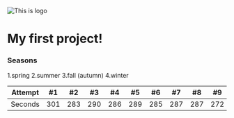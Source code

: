 ![This is logo](https://static.rfstat.com/renderforest/images/v2/logo-homepage/gradient_2.png)
<h1> My first project!</h1>
<h3>Seasons</h3>
1.spring
2.summer
3.fall (autumn)
4.winter

Attempt | #1 | #2 | #3 | #4 | #5 | #6 | #7 | #8 | #9 | #10 | #11
--- | --- | --- | --- |--- |--- |--- |--- |--- |--- |--- |---
Seconds | 301 | 283 | 290 | 286 | 289 | 285 | 287 | 287 | 272 | 276 | 269
